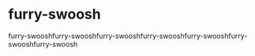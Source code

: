 # furry-swoosh
furry-swooshfurry-swooshfurry-swooshfurry-swooshfurry-swooshfurry-swooshfurry-swoosh
